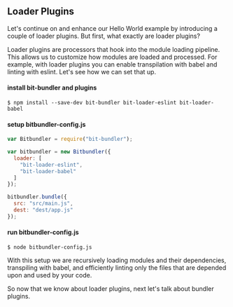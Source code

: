 ## Loader Plugins

Let's continue on and enhance our Hello World example by introducing a couple of loader plugins. But first, what exactly are loader plugins?

Loader plugins are processors that hook into the module loading pipeline. This allows us to customize how modules are loaded and processed. For example, with loader plugins you can enable transpilation with babel and linting with eslint. Let's see how we can set that up.


#### install bit-bundler and plugins

```
$ npm install --save-dev bit-bundler bit-loader-eslint bit-loader-babel
```

#### setup bitbundler-config.js

``` javascript
var Bitbundler = require("bit-bundler");

var bitbundler = new Bitbundler({
  loader: [
    "bit-loader-eslint",
    "bit-loader-babel"
  ]
});

bitbundler.bundle({
  src: "src/main.js",
  dest: "dest/app.js"
});
```

#### run bitbundler-config.js

```
$ node bitbundler-config.js
```

With this setup we are recursively loading modules and their dependencies, transpiling with babel, and efficiently linting only the files that are depended upon and used by your code.

So now that we know about loader plugins, next let's talk about bundler plugins.
